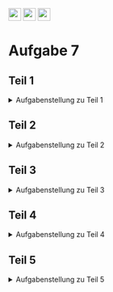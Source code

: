 <a href="https://github.com/hshf1/VorlesungC/discussions"><img src="https://img.shields.io/badge/Allgemein-Q%26A-informational?logo=github" height="25"/></a>
<a href="https://github.com/hshf1/VorlesungC/discussions/categories/02_übungsaufgaben"><img src="https://img.shields.io/badge/Übungsaufgaben-Q%26A-informational?logo=c" height="25"/></a>
<a href="https://github.com/hshf1/VorlesungC/discussions/12"><img src="https://img.shields.io/badge/Aufgabe_bewerten-red?logo=c" height="25"/></a>

# Aufgabe 7

## Teil 1

<details>
<summary>Aufgabenstellung zu Teil 1</summary>

Schreiben Sie ein Programm, was die Widerstände der E12-Reihe bis 10000 Ohm berechnet und sie auf der Konsole ausgibt. Nutzen Sie dafür eine while- oder do-while-Schleife.

Die Ausgabe auf der Konsole soll wie folgt aussehen:

Widerstand 1 hat einen Wert von 1.00 Ohm.
</br>
Widerstand 2 hat einen Wert von 1.21 Ohm.
</br>
Widerstand 3 hat einen Wert von 1.47 Ohm.
</br>
...
</br>

<details>
<summary>Hinweis: Berechnung von E12-Widerständen</summary>

Die E12-Reihe ist eine spezielle Gruppe von Widerstandswerten, die in der Elektronik verwendet wird. Die Reihe enthält insgesamt 12 Widerstandswerte pro Zehnerpotenz (Dekade). Das bedeutet, dass die Werte von 1 Ohm bis 10 Ohm in der ersten Zehnerpotenz liegen, von 10 Ohm bis 100 Ohm in der zweiten Zehnerpotenz und so weiter.

Was besonders praktisch ist: Die Widerstandswerte in der E12-Reihe unterscheiden sich immer nur um den Faktor 10. Dadurch ist es einfach, die Widerstände zu berechnen. Eine Formel im Wikipedia-Link kann verwendet werden, um alle Widerstandswerte in der richtigen Reihenfolge bis zu 10000 Ohm zu ermitteln. Sie müssen sich jedoch nicht mit dem Konzept der Zehnerpotenzen (Dekaden) auseinandersetzen, sondern können direkt die Formel nutzen, um die Werte zu erhalten.

 Wikipedia: https://de.wikipedia.org/wiki/E-Reihe

 In C können Sie die E12-Reihe mit der pow()-Funktion aus math.h berechnen. 
 Dabei können Sie die Wurzel-Funktionen der E-Reihe in Potenzfunktionen umwandeln.

<details>
<summary>Beispiel zur Anwendung der pow-Funktion</summary>

```c

#include <stdio.h>
#include <math.h>

int main()
{
    // Potenzieren von 2 hoch 3
    double result = pow(2.0, 3.0);

    printf("2 hoch 3 ist gleich %.2f\n", result);

    // Potenzieren von 5 hoch 2.5
    double result2 = pow(5.0, 2.5);

    printf("5 hoch 2.5 ist gleich %.2f\n", result2);

    return 0;
}


```

</details>

</deteils>

</details>

</details>

## Teil 2

<details>
<summary>Aufgabenstellung zu Teil 2</summary>

Schreiben Sie das vorherige Programm um, indem Sie es in zwei Unterprogramme (Funktionen) aufteilen.

Erstellen Sie die Funktion "calculateE12Resistor", die einen Rückgabewert vom Typ float hat. Diese Funktion soll ein Argument vom Typ int akzeptieren, das die Nummer des Widerstands in der E12-Reihe darstellt (auch bekannt als Exponent). Die Funktion berechnet den Widerstandswert für den übergebenen Widerstandsexponenten und gibt ihn als Gleitkommazahl zurück.

Erstellen Sie die Funktion "printE12SeriesOnConsole", die einen Rückgabewert vom Typ void hat und keine Argumente akzeptiert. Wenn diese Funktion aufgerufen wird, soll sie im Hintergrund die Widerstandswerte bis 10000 Ohm berechnen und sie entsprechend des Formats aus der vorherigen Aufgabe auf der Konsole ausgeben. Diese Funktion ruft intern die Funktion "calculateE12Resistor" für jeden Widerstandsexponenten in der E12-Reihe auf. Da Sie aber nun die Anzahl der Widerstände kennen, nutzen Sie für die Umsetzung eine for-Schleife.

In der main-Funktion soll nur die Funktion "printE12SeriesOnConsole" aufgerufen werden. Diese Funktion kümmert sich um die Berechnung und Ausgabe der E12-Reihe auf der Konsole, indem sie die Funktion "calculateE12Resistor" für jeden Widerstandsexponenten aufruft. Die Widerstandswerte werden dann auf der Konsole entsprechend formatiert ausgegeben.

</details>

## Teil 3

<details>
<summary>Aufgabenstellung zu Teil 3</summary>

Erweitern Sie das vorherige Programm, um den Benutzer dazu aufzufordern, einen Wunschwert für einen Widerstand einzugeben. Dieser eingegebene Widerstandswert soll dann mit den Widerständen aus der E12-Reihe verglichen werden.

Die Abfrage des Wunschwertes soll nicht in der main-Funktion, sondern mittels einer Funktion namens getResistorFromUser realisiert werden. Diese Funktion hat den Rückgabetyp float.

Ebenso soll die Suche des besten Einzelwiderstandes aus der E12-Reihe nicht in der main-Funktion stattfinden, sondern in einer Funktion namens findBestSingleResistor. Diese Funktion hat den Parameter resistor_from_user vom Typ float, der den vom Benutzer eingegebenen Wunschwert darstellt. Die Funktion soll den besten E12-Widerstand ermitteln, der dem Wunschwert des Benutzers am nächsten kommt, und die Ergebnisse auf der Konsole ausgeben. Die Differenz zum Wunschwert soll dabei prozentual angegeben werden.

Zur Berechnung des besten Einzelwiderstandes sollen Sie eine for-Schleife verwenden und die Funktion calculateE12Resistor aufrufen.

</details>

## Teil 4

<details>
<summary>Aufgabenstellung zu Teil 4</summary>

Eweitern Sie nun Ihr Programm um zwei weitere Funktionen. Die eine Funktion soll die
Parallelschaltung aus zwei Widerständen berechnen und zurückgeben. Die Andere soll den, vom User eingebenen, Wert mit berechneten Parallelwiderständen vergleichen und auf der Konsole das Ergebnis ausgeben.

Zur Berechnung der Parallelschaltung erstellen Sie die Funktion "calculateTwoResistorsInParallel"
vom Typ float. An die Funktion sollen die Werte von zwei Widerständen des Typs float übergeben
werden können.

Die andere Funktion soll vom Typ void sein und den Namen "findBestTwoResistorsInParallel"
haben. Die Umsetzung ist analog zur Funktion "findBestSingleResistor". Statt einer einfachen
for-Schleife müssen Sie zwei verschachtelte for-Schleifen verwenden. Auch hier soll das
beste Ergebnis auf der Konsole ausgegeben werden.

<details>
<summary>Beispiel von verschachtelten for-Schleifen</summary>
Zur Veranschauung, wie verschachtelte for-Schleifen aussehen,
finden sie ein Bespiel.

```c
    for (int i = 0; i < 8; i++) // Äußere for-Schleife
    {
        for (int j = 0; j < 8; j++) // Innere for-Schleife
        {
            if ((i % 2 == 0) && (j % 2 == 0))
            {
                printf("[O][X]");
            }
            else if ((i % 2 != 0) && (j % 2 == 0))
            {
                printf("[X][O]");
            }

            if (j == 7)
            {
                printf("\n");
            }
        }
    }
```
</details>

</details>

## Teil 5

<details>
<summary>Aufgabenstellung zu Teil 5</summary>

Ändern Sie nun die beiden Funktionen "findBestSingleResistor" und "findBestTwoResistorsInParallel"
vom Typ void in float um. Die Funktionen sollen, zusätzlich zu ihrer bisherigen Aufgabe,
bei Aufruf den Wert der besten Differenz (Differenz zwischen Wunschwiderstand und gefundenen Widerstand) zurückgeben.

In der main sollen dafür zwei Variablen des Typs float erstellt werden an die die Werte, der beiden
Funktionen, zurückgeben werden können.

Erstellen Sie nun eine Funktion des Typ void mit dem Namen "checkBestOption" an die zwei
Argumente des Typ float übergeben werden können. An sie sollen die Werte der beiden Differenzen
übergeben werden können, damit Diese eine Empfehlung ausgeben kann, ob der Einzelwiderstand oder
die Parallelschaltung die bessere Wahl ist. Nutzen Sie für die für die Umsetzung
(innerhalb der Funktion) eine if-else-Verzweigung.

</details>
